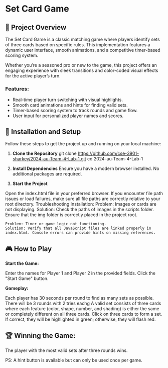 # Set Card Game

## 🎴 Project Overview
The Set Card Game is a classic matching game where players identify sets of three cards based on specific rules. This implementation features a dynamic user interface, smooth animations, and a competitive timer-based scoring system. 

Whether you’re a seasoned pro or new to the game, this project offers an engaging experience with sleek transitions and color-coded visual effects for the active player’s turn. 

### **Features:**
- Real-time player turn switching with visual highlights.
- Smooth card animations and hints for finding valid sets.
- Timer-based scoring system to track rounds and game flow.
- User input for personalized player names and scores.

## 🚀 Installation and Setup
Follow these steps to get the project up and running on your local machine:

1. **Clone the Repository**
   git clone https://github.com/cse-3901-sharkey/2024-au-Team-4-Lab-1.git
   cd 2024-au-Team-4-Lab-1
2. **Install Dependencies**
 Ensure you have a modern browser installed. No additional packages are required.

3. **Start the Project**

Open the index.html file in your preferred browser.
If you encounter file path issues or load failures, make sure all file paths are correctly relative to your root directory.
Troubleshooting Installation:
    Problem: Images or cards are not displaying.
    Solution: Check the paths of images in the scripts folder. Ensure that the img folder is correctly placed in the project root.

    Problem: Timer or game logic not functioning.
    Solution: Verify that all JavaScript files are linked properly in index.html. Console errors can provide hints on missing references.
    
## 🎮 How to Play

**Start the Game:**

Enter the names for Player 1 and Player 2 in the provided fields.
Click the "Start Game" button.

**Gameplay:**

Each player has 30 seconds per round to find as many sets as possible.
There will be 3 rounds with 2 tries eachg
A valid set consists of three cards where each feature (color, shape, number, and shading) is either the same or completely different on all three cards.
Click on three cards to form a set. If correct, they will be highlighted in green; otherwise, they will flash red.

## 🏆 Winning the Game:

The player with the most valid sets after three rounds wins.


PS: A hint button is available but can only be used once per game.
